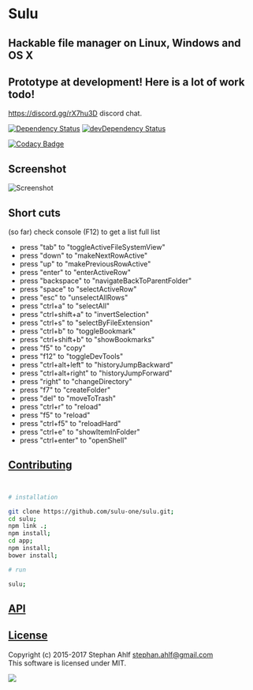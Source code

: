 # Sulu
## Hackable file manager on Linux, Windows and OS X

## Prototype at development! Here is a lot of work todo!
https://discord.gg/rX7hu3D discord chat.


[![Dependency Status](https://david-dm.org/sulu-one/sulu.svg)](https://david-dm.org/sulu-one/sulu) 
[![devDependency Status](https://david-dm.org/sulu-one/sulu/dev-status.svg)](https://david-dm.org/sulu-one/sulu#info=devDependencies)  

[![Codacy Badge](https://www.codacy.com/project/badge/e5ce84ae276649d5ab61f4f1b264e5e0)](https://www.codacy.com/app/stephanahlf/sulu)  

## Screenshot
![Screenshot](/demo.gif)  

## Short cuts

(so far) check console (F12) to get a list full list

- press "tab" to "toggleActiveFileSystemView"
- press "down" to "makeNextRowActive"
- press "up" to "makePreviousRowActive"
- press "enter" to "enterActiveRow"
- press "backspace" to "navigateBackToParentFolder"
- press "space" to "selectActiveRow"
- press "esc" to "unselectAllRows"
- press "ctrl+a" to "selectAll"
- press "ctrl+shift+a" to "invertSelection"
- press "ctrl+s" to "selectByFileExtension"
- press "ctrl+b" to "toggleBookmark"
- press "ctrl+shift+b" to "showBookmarks"
- press "f5" to "copy"
- press "f12" to "toggleDevTools"
- press "ctrl+alt+left" to "historyJumpBackward"
- press "ctrl+alt+right" to "historyJumpForward"
- press "right" to "changeDirectory"
- press "f7" to "createFolder"
- press "del" to "moveToTrash"
- press "ctrl+r" to "reload"
- press "f5" to "reload"
- press "ctrl+f5" to "reloadHard"
- press "ctrl+e" to "showItemInFolder"
- press "ctrl+enter" to "openShell"

## [Contributing](/CONTRIBUTING.md)

```bash


# installation 

git clone https://github.com/sulu-one/sulu.git;
cd sulu;
npm link .;
npm install;
cd app;
npm install;
bower install;

# run

sulu; 

```

## [API](./api.md)

## [License](/LICENSE.md)
Copyright (c) 2015-2017 Stephan Ahlf <stephan.ahlf@gmail.com>  
This software is licensed under MIT.  

[<img src="https://s-a.github.io/license/img/mit.svg" />](/LICENSE.md#mit "Massachusetts Institute of Technology (MIT)")